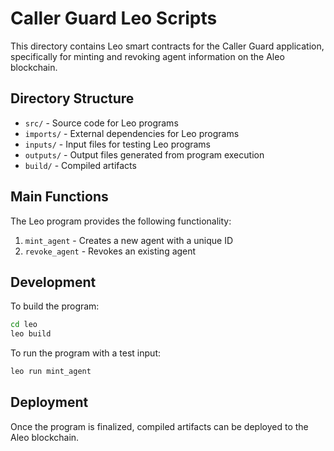 # Caller Guard Leo Scripts

This directory contains Leo smart contracts for the Caller Guard application, specifically for minting and revoking agent information on the Aleo blockchain.

## Directory Structure

- `src/` - Source code for Leo programs
- `imports/` - External dependencies for Leo programs
- `inputs/` - Input files for testing Leo programs
- `outputs/` - Output files generated from program execution
- `build/` - Compiled artifacts

## Main Functions

The Leo program provides the following functionality:

1. `mint_agent` - Creates a new agent with a unique ID
2. `revoke_agent` - Revokes an existing agent

## Development

To build the program:

```bash
cd leo
leo build
```

To run the program with a test input:

```bash
leo run mint_agent
```

## Deployment

Once the program is finalized, compiled artifacts can be deployed to the Aleo blockchain.
